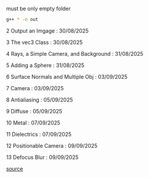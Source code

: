 must be only empty folder
```bash
g++ * -o out
```

2 Output an Imgage : 30/08/2025

3 The vec3 Class : 30/08/2025

4 Rays, a Simple Camera, and Background : 31/08/2025

5 Adding a Sphere : 31/08/2025

6 Surface Normals and Multiple Obj : 03/09/2025

7 Camera : 03/09/2025

8 Antialiasing : 05/09/2025

9 Diffuse : 05/09/2025

10 Metal : 07/09/2025

11 Dielectrics : 07/09/2025

12 Positionable Camera : 09/09/2025

13 Defocus Blur : 09/09/2025

[source](https://raytracing.github.io/books/RayTracingInOneWeekend.html)
